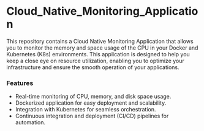 # Cloud_Native_Monitoring_Application

This repository contains a Cloud Native Monitoring Application that allows you to monitor the memory and space usage of the CPU in your Docker and Kubernetes (K8s) environments. This application is designed to help you keep a close eye on resource utilization, enabling you to optimize your infrastructure and ensure the smooth operation of your applications.

### Features

- Real-time monitoring of CPU, memory, and disk space usage.
- Dockerized application for easy deployment and scalability.
- Integration with Kubernetes for seamless orchestration.
- Continuous integration and deployment (CI/CD) pipelines for automation.
